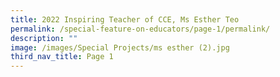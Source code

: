 ```yaml
---
title: 2022 Inspiring Teacher of CCE, Ms Esther Teo
permalink: /special-feature-on-educators/page-1/permalink/
description: ""
image: /images/Special Projects/ms esther (2).jpg
third_nav_title: Page 1
---
```

